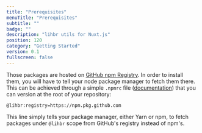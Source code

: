 ```yaml
---
title: "Prerequisites"
menuTitle: "Prerequisites"
subtitle: ""
badge: ""
description: "lihbr utils for Nuxt.js"
position: 120
category: "Getting Started"
version: 0.1
fullscreen: false
---
```


Those packages are hosted on [GitHub npm Registry](https://github.com/features/packages). In order to install them, you will have to tell your node package manager to fetch them there. This can be achieved through a simple `.npmrc` file ([documentation](https://docs.npmjs.com/configuring-npm/npmrc.html)) that you can version at the root of your repository:

```apacheconf[.npmrc]
@lihbr:registry=https://npm.pkg.github.com
```

This line simply tells your package manager, either Yarn or npm, to fetch packages under `@lihbr` scope from GitHub's registry instead of npm's.
